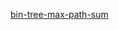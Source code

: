 [bin-tree-max-path-sum](https://leetcode.cn/problems/binary-tree-maximum-path-sum/submissions/?envType=study-plan-v2&envId=top-interview-150)

